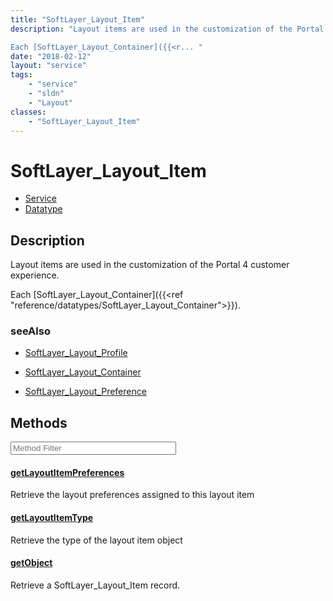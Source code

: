 ```yaml
---
title: "SoftLayer_Layout_Item"
description: "Layout items are used in the customization of the Portal 4 customer experience. 

Each [SoftLayer_Layout_Container]({{<r... "
date: "2018-02-12"
layout: "service"
tags:
    - "service"
    - "sldn"
    - "Layout"
classes:
    - "SoftLayer_Layout_Item"
---
```

# SoftLayer_Layout_Item
<div id='service-datatype'>
    <ul id='sldn-reference-tabs'>
    <li id='service'> <a href='/reference/services/SoftLayer_Layout_Item' >Service</a></li>    <li id='datatype'> <a href='/reference/datatypes/SoftLayer_Layout_Item' >Datatype</a></li>
    </ul>
</div>

## Description


Layout items are used in the customization of the Portal 4 customer experience. 

Each [SoftLayer_Layout_Container]({{<ref "reference/datatypes/SoftLayer_Layout_Container">}}). 



### seeAlso

* [SoftLayer_Layout_Profile](/reference/services/SoftLayer_Layout_Profile )


* [SoftLayer_Layout_Container](/reference/services/SoftLayer_Layout_Container )


* [SoftLayer_Layout_Preference](/reference/datatypes/SoftLayer_Layout_Preference )


        
<div id="properties" class="content service-content">

## Methods

<div class="view-filters">
    <div class="clearfix">
        <div class="search-input-box">
            <input placeholder="Method Filter" onkeyup="titleSearch(inputId='edit-combine', divId='method-div', elementClass='method-row')" 
                type="text" id="edit-combine" value="" size="30" maxlength="128" class="form-text">
        </div>
    </div>
</div>

<div id="method-div">

<div class="method-row">

#### [getLayoutItemPreferences](/reference/services/SoftLayer_Layout_Item/getLayoutItemPreferences)
Retrieve the layout preferences assigned to this layout item

</div>

<div class="method-row">

#### [getLayoutItemType](/reference/services/SoftLayer_Layout_Item/getLayoutItemType)
Retrieve the type of the layout item object

</div>

<div class="method-row">

#### [getObject](/reference/services/SoftLayer_Layout_Item/getObject)
Retrieve a SoftLayer_Layout_Item record.

</div>
</div>

</div>


